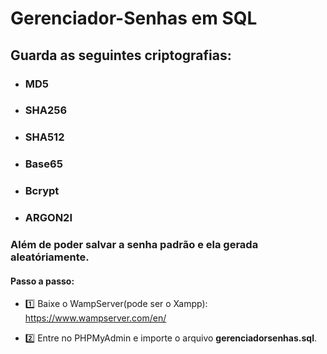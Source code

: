 # Gerenciador-Senhas em SQL

## Guarda as seguintes criptografias:
* ### MD5
* ### SHA256
* ### SHA512
* ### Base65
* ### Bcrypt
* ### ARGON2I

### Além de poder salvar a senha padrão e ela gerada aleatóriamente.

#### Passo a passo:
- 1️⃣ Baixe o WampServer(pode ser o Xampp): https://www.wampserver.com/en/

- 2️⃣ Entre no PHPMyAdmin e importe o arquivo **gerenciadorsenhas.sql**.

